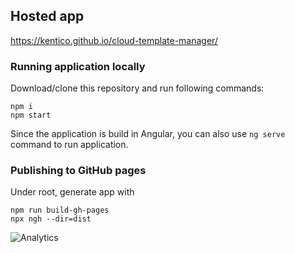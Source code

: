 ## Hosted app 

https://kentico.github.io/cloud-template-manager/

### Running application locally

Download/clone this repository and run following commands:

```
npm i
npm start 
```

Since the application is build in Angular, you can also use `ng serve` command to run application.

### Publishing to GitHub pages

Under root, generate app with

```
npm run build-gh-pages
npx ngh --dir=dist
```

![Analytics](https://kentico-ga-beacon.azurewebsites.net/api/UA-69014260-4/Kentico/cloud-template-manager?pixel)
